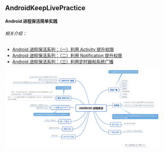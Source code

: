 ## AndroidKeepLivePractice

#### Android 进程保活简单实践

###### 相关介绍：
* [Android 进程保活系列：（一）利用 Activity 提升权限](http://www.jianshu.com/p/4ff700faab78)
* [Android 进程保活系列：（二）利用 Notification 提升权限](http://www.jianshu.com/p/8853f37f5869)
* [Android 进程保活系列：（三）利用定时器和系统广播](http://www.jianshu.com/p/adbfea66e3ae)

![AndroidKeepLiveSummary](AndroidKeepLive.png)